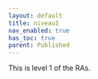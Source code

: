 ```yaml
---
layout: default
title: niveau1
nav_enabled: true
has_toc: true
parent: Published
---
```

This is level 1 of the RAs.
